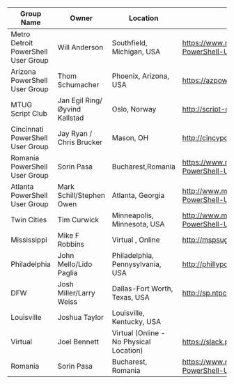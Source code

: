 |Group Name|Owner|Location|WebsiteURL|Twitter|Email|
|----------|-----|--------|----------|-------|-----|
|Metro Detroit PowerShell User Group|Will Anderson|Southfield, Michigan, USA|https://www.meetup.com/Metro-Detroit-PowerShell-Users-Group/ | N/A | N/A |
|Arizona PowerShell User Group|Thom Schumacher|Phoenix, Arizona, USA| https://azpowershell.wordpress.com/ | @Azpowershell, #azpowershell | Azpug@outlook.com |
|MTUG Script Club|Jan Egil Ring/Øyvind Kallstad|Oslo, Norway| http://script-club.mtug.no | N/A | N/A |
|Cincinnati PowerShell User Group|Jay Ryan / Chris Brucker|Mason, OH|http://cincypowershell.org|[@CincyPowerShell](https://twitter.com/cincypowershell)|[info@cincypowershell.org](mailto:info@cincypowershell.org)
|Romania PowerShell User Group|Sorin Pasa|Bucharest,Romania|https://www.meetup.com/Romanian-PowerShell-User-Group/|@ROMANIAPUG|romaniapug@yahoo.com|
|Atlanta PowerShell User Group|Mark Schill/Stephen Owen|Atlanta, Georgia|http://www.meetup.com/Atlanta-PowerShell-Users-Group/ |@ATLPUG|ATLPUG@Foxdeploy.com|
|Twin Cities|Tim Curwick|Minneapolis, Minnesota, USA|http://www.meetup.com/Twin-Cities-PowerShell-User-Group/|||
|Mississippi|Mike F Robbins|Virtual , Online|http://mspsug.com/|@MSPSUG|mspsug@gmail.com|
|Philadelphia|John Mello/Lido Paglia|Philadelphia, Pennysylvania, USA|http://phillyposh.org/|https://twitter.com/phillyposh|info@phillyposh.org|
|DFW|Josh Miller/Larry Weiss|Dallas-Fort Worth, Texas, USA|http://sp.ntpcug.org/PowerShell/default.aspx||DallasFtWorth@powershellgroup.org|
|Louisville|Joshua Taylor|Louisville, Kentucky, USA||@louposh|contact@louposh.org|
|Virtual|Joel Bennett|Virtual (Online - No Physical Location)|https://slack.poshcode.org||Jaykul@HuddledMasses.org|
|Romania|Sorin Pasa|Bucharest, Romania|https://www.meetup.com/Romanian-PowerShell-User-Group/|@ROMANIAPUG|romaniapug@yahoo.com|
